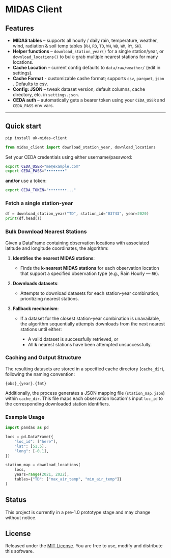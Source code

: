 # MIDAS Client
## Features
* **MIDAS tables** – supports all hourly / daily rain, temperature, weather, wind, radiation & soil temp tables (`RH`, `RD`, `TD`, `WH`, `WD`, `WM`, `RY`, `SH`).  
* **Helper functions** – `download_station_year()` for a single station/year, or `download_locations()` to bulk-grab multiple nearest stations for many locations.  
* **Cache Location** – current config defaults to `data/raw/weather/` (edit in settings).
* **Cache Format** - customizable cashe format; supports `csv`, `parquet`, `json` . Defaults to csv.
* **Config: JSON** – tweak dataset version, default columns, cache directory, etc. in `settings.json`.  
* **CEDA auth** – automatically gets a bearer token using your `CEDA_USER` and `CEDA_PASS` env vars. 

---

## Quick start
```bash
pip install uk-midas-client
```
```python
from midas_client import download_station_year, download_locations
```

Set your CEDA credentials using either username/password:

```bash
export CEDA_USER="me@example.com"
export CEDA_PASS="••••••••"
```

**and/or** use a token:

```bash
export CEDA_TOKEN="••••••••..."
```

### Fetch a single station-year

```python
df = download_station_year("TD", station_id="03743", year=2020)
print(df.head())
```

### Bulk Download Nearest Stations

Given a DataFrame containing observation locations with associated latitude and longitude coordinates, the algorithm:

1. **Identifies the nearest MIDAS stations**:

   * Finds the **k-nearest MIDAS stations** for each observation location that support a specified observation type (e.g., Rain Hourly — `RH`).

2. **Downloads datasets**:

   * Attempts to download datasets for each station-year combination, prioritizing nearest stations.

3. **Fallback mechanism**:

   * If a dataset for the closest station-year combination is unavailable, the algorithm sequentially attempts downloads from the next nearest stations until either:

     * A valid dataset is successfully retrieved, or
     * All **k** nearest stations have been attempted unsuccessfully.

### Caching and Output Structure

The resulting datasets are stored in a specified cache directory (`cache_dir`), following the naming convention:

```
{obs}_{year}.{fmt}
```

Additionally, the process generates a JSON mapping file (`station_map.json`) within `cache_dir`. This file maps each observation location's input `loc_id` to the corresponding downloaded station identifiers.

### Example Usage

```python
import pandas as pd

locs = pd.DataFrame({
    "loc_id": ["here"],
    "lat": [51.5],
    "long": [-0.1],
})

station_map = download_locations(
    locs,
    years=range(2021, 2022),
    tables={"TD": ["max_air_temp", "min_air_temp"]}
)
```
## Status
This project is currently in a pre-1.0 prototype stage and may change without notice.

## License
Released under the [MIT License](LICENSE). You are free to use, modify and distribute this software.
